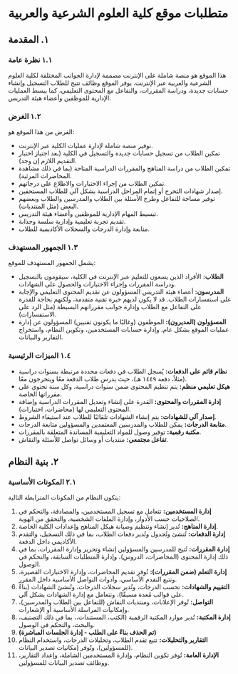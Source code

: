 # متطلبات موقع كلية العلوم الشرعية والعربية

## ١. المقدمة

### ١.١ نظرة عامة

هذا الموقع هو منصة شاملة على الإنترنت مصممة لإدارة الجوانب المختلفة لكلية العلوم الشرعية والعربية عبر الإنترنت. يوفر الموقع وظائف تتيح للطلاب التسجيل وإنشاء حسابات جديدة، ودراسة المقررات، والتفاعل مع المحتوى التعليمي، كما يبسط العمليات الإدارية للموظفين وأعضاء هيئة التدريس.

### ١.٢ الغرض

الغرض من هذا الموقع هو:

*   توفير منصة شاملة لإدارة عمليات الكلية عبر الإنترنت.
*   تمكين الطلاب من تسجيل حسابات جديدة والتسجيل في الكلية (بعد اجتياز اختبار التقديم اللازم إن وجد).
*   تمكين الطلاب من دراسة المناهج والمقررات الدراسية المتاحة (بما في ذلك مشاهدة المحاضرات المرئية).
*   تمكين الطلاب من إجراء الاختبارات والاطلاع على درجاتهم.
*   إصدار شهادات التخرج أو إتمام المراحل الدراسية بشكل آلي للطلاب المستحقين.
*   توفير مساحة للتفاعل وطرح الأسئلة بين الطلاب والمدرسين والطلاب وبعضهم البعض (مثل المنتديات).
*   تبسيط المهام الإدارية للموظفين وأعضاء هيئة التدريس.
*   تقديم تجربة تعليمية وإدارية سلسة وجذابة.
*   متابعة وإدارة الدرجات والسجلات الأكاديمية للطلاب.

### ١.٣ الجمهور المستهدف

يشمل الجمهور المستهدف للموقع:

*   **الطلاب:** الأفراد الذين يسعون للتعليم عبر الإنترنت في الكلية، سيقومون بالتسجيل ودراسة المقررات وإجراء الاختبارات والحصول على الشهادات.
*   **المدرسون:** أعضاء هيئة التدريس المسؤولون عن تقديم المحتوى التعليمي والإجابة على استفسارات الطلاب. قد لا يكون لديهم خبرة تقنية متقدمة، ولكنهم بحاجة للقدرة على التفاعل مع الطلاب وإدارة جوانب مقرراتهم البسيطة (مثل الرد على الاستفسارات).
*   **المسؤولون (المديرون):** الموظفون (وغالبًا ما يكونون تقنيين) المسؤولون عن إدارة عمليات الموقع بشكل عام، وإدارة حسابات المستخدمين، وتكوين النظام، واستخراج التقارير والبيانات.

### ١.٤ الميزات الرئيسية

*   **نظام قائم على الدفعات:** يُسجل الطلاب في دفعات محددة مرتبطة بسنوات دراسية (مثلاً، دفعة ١٤٤٩ هـ)، حيث يدرس طلاب الدفعة معًا ويتخرجون معًا.
*   **هيكل تعليمي منظم:** يتم تنظيم المحتوى ضمن سنوات دراسية، وكل سنة تحتوي على مقرراتها الخاصة.
*   **إدارة المقررات والمحتوى:** القدرة على إنشاء وتعديل المقررات الدراسية وإضافة المحتوى التعليمي لها (محاضرات، اختبارات).
*   **إصدار آلي للشهادات:** يتم إنشاء الشهادات تلقائيًا للطلاب عند استيفاء الشروط.
*   **متابعة الدرجات:** يمكن للطلاب والمدرسين المعتمدين والمسؤولين متابعة الدرجات.
*   **مكتبة رقمية:** توفير وصول للمواد التعليمية المساندة المتعلقة بالمقررات.
*   **تفاعل مجتمعي:** منتديات أو وسائل تواصل للأسئلة والنقاش.

## ٢. بنية النظام

### ٢.١ المكونات الأساسية

يتكون النظام من المكونات المترابطة التالية:

1.  **إدارة المستخدمين:** تتعامل مع تسجيل المستخدمين، والمصادقة، والتحكم في الصلاحيات حسب الأدوار، وإدارة الملفات الشخصية، والتحقق من الهوية.
2.  **إدارة المناهج:** تُدير إنشاء وتنظيم وصيانة هيكل المناهج وإعدادات الكلية الخاصة.
3.  **إدارة الدفعات:** تُنشئ وتُجدول وتُدير دفعات الطلاب، بما في ذلك التسجيل، والتقدم الأكاديمي داخل الدفعة.
4.  **إدارة المقررات:** تُتيح للمدرسين والمسؤولين إنشاء وتحرير وإدارة المقررات، بما في ذلك إدارة المحتوى (المحاضرات، الدروس)، وإدارة المتطلبات السابقة، والتحكم في الوصول.
5.  **إدارة التعلم (ضمن المقررات):** تُوفر تقديم المحاضرات، وإدارة الاختبارات القصيرة، وتتبع التقدم الأساسي، وأدوات التواصل الأساسية داخل المقرر.
6.  **التقييم والشهادات:** تحسب الدرجات، وتُدير سجلات الدرجات، وتُنشئ الشهادات (بناءً على قوالب مُعدة مسبقًا)، وتتعامل مع إدارة الشهادات بشكل آلي.
7.  **التواصل:** تُوفر الإعلانات، ومنتديات النقاش (للتفاعل بين الطلاب والمدرسين)، وإمكانيات المراسلة الأساسية أو الإشعارات.
8.  **إدارة المكتبة:** تُدير موارد المكتبة الرقمية (الكتب، المستندات،، بما في ذلك التصنيف، والبحث، والتحكم في الوصول.
9.  **(تم الحذف بناءً على الطلب - إدارة الجلسات المباشرة)**
10. **التقارير والتحليلات:** تتبع تقدم الطلاب، وتحليلات الدرجات، واستخدام النظام (للمسؤولين)، وتُوفر إمكانيات تصدير البيانات.
11. **الإدارة العامة:** تُوفر تكوين النظام، وإدارة المستخدمين الشاملة، وإعداد التقارير، ووظائف تصدير البيانات للمسؤولين.